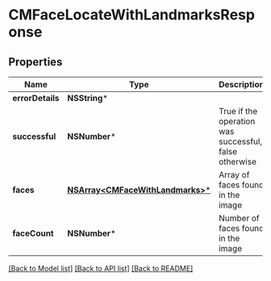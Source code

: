 # CMFaceLocateWithLandmarksResponse

## Properties
Name | Type | Description | Notes
------------ | ------------- | ------------- | -------------
**errorDetails** | **NSString*** |  | [optional] 
**successful** | **NSNumber*** | True if the operation was successful, false otherwise | [optional] 
**faces** | [**NSArray&lt;CMFaceWithLandmarks&gt;***](CMFaceWithLandmarks.md) | Array of faces found in the image | [optional] 
**faceCount** | **NSNumber*** | Number of faces found in the image | [optional] 

[[Back to Model list]](../README.md#documentation-for-models) [[Back to API list]](../README.md#documentation-for-api-endpoints) [[Back to README]](../README.md)


